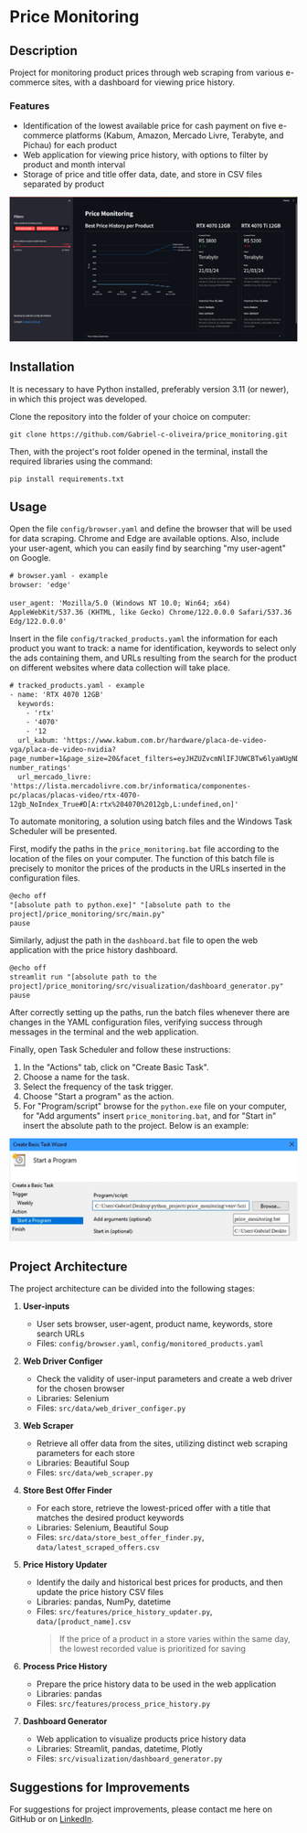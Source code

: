 # Price Monitoring

## Description

Project for monitoring product prices through web scraping from various e-commerce sites, with a dashboard for viewing price history.

### Features
- Identification of the lowest available price for cash payment on five e-commerce platforms (Kabum, Amazon, Mercado Livre, Terabyte, and Pichau) for each product
- Web application for viewing price history, with options to filter by product and month interval
- Storage of price and title offer data, date, and store in CSV files separated by product

![Dashboard for viewing price history](images/dashboard.png)

## Installation

It is necessary to have Python installed, preferably version 3.11 (or newer), in which this project was developed.

Clone the repository into the folder of your choice on computer:

```
git clone https://github.com/Gabriel-c-oliveira/price_monitoring.git
```

Then, with the project's root folder opened in the terminal, install the required libraries using the command:

```
pip install requirements.txt
```

## Usage

Open the file `config/browser.yaml` and define the browser that will be used for data scraping. Chrome and Edge are available options. Also, include your user-agent, which you can easily find by searching "my user-agent" on Google.

```
# browser.yaml - example
browser: 'edge'

user_agent: 'Mozilla/5.0 (Windows NT 10.0; Win64; x64) AppleWebKit/537.36 (KHTML, like Gecko) Chrome/122.0.0.0 Safari/537.36 Edg/122.0.0.0'
```

Insert in the file `config/tracked_products.yaml` the information for each product you want to track: a name for identification, keywords to select only the ads containing them, and URLs resulting from the search for the product on different websites where data collection will take place.

```
# tracked_products.yaml - example
- name: 'RTX 4070 12GB'
  keywords:
    - 'rtx'
    - '4070'
    - '12
  url_kabum: 'https://www.kabum.com.br/hardware/placa-de-video-vga/placa-de-video-nvidia?page_number=1&page_size=20&facet_filters=eyJHZUZvcmNlIFJUWCBTw6lyaWUgNDAiOlsiUlRYIDQwNzAiXX0=&sort=-number_ratings'
  url_mercado_livre: 'https://lista.mercadolivre.com.br/informatica/componentes-pc/placas/placas-video/rtx-4070-12gb_NoIndex_True#D[A:rtx%204070%2012gb,L:undefined,on]'
```

To automate monitoring, a solution using batch files and the Windows Task Scheduler will be presented.

First, modify the paths in the `price_monitoring.bat` file according to the location of the files on your computer. The function of this batch file is precisely to monitor the prices of the products in the URLs inserted in the configuration files.

```
@echo off
"[absolute path to python.exe]" "[absolute path to the project]/price_monitoring/src/main.py"
pause
```

Similarly, adjust the path in the `dashboard.bat` file to open the web application with the price history dashboard.

```
@echo off
streamlit run "[absolute path to the project]/price_monitoring/src/visualization/dashboard_generator.py"
pause
```

After correctly setting up the paths, run the batch files whenever there are changes in the YAML configuration files, verifying success through messages in the terminal and the web application.

Finally, open Task Scheduler and follow these instructions:
1. In the "Actions" tab, click on "Create Basic Task".
2. Choose a name for the task.
3. Select the frequency of the task trigger.
4. Choose "Start a program" as the action.
5. For "Program/script" browse for the `python.exe` file on your computer, for "Add arguments" insert `price_monitoring.bat`, and for "Start in" insert the absolute path to the project. Below is an example:

![Task action configuration](images/task_scheduler.png)

## Project Architecture

The project architecture can be divided into the following stages:

1. **User-inputs**
    - User sets browser, user-agent, product name, keywords, store search URLs
    - Files: `config/browser.yaml`, `config/monitored_products.yaml`

2. **Web Driver Configer**
    - Check the validity of user-input parameters and create a web driver for the chosen browser
    - Libraries: Selenium
    - Files: `src/data/web_driver_configer.py`
    
3. **Web Scraper**
    - Retrieve all offer data from the sites, utilizing distinct web scraping parameters for each store
    - Libraries: Beautiful Soup
    - Files: `src/data/web_scraper.py`

4. **Store Best Offer Finder**
    - For each store, retrieve the lowest-priced offer with a title that matches the desired product keywords
    - Libraries: Selenium, Beautiful Soup
    - Files: `src/data/store_best_offer_finder.py`, `data/latest_scraped_offers.csv`

5. **Price History Updater**
    - Identify the daily and historical best prices for products, and then update the price history CSV files
    - Libraries: pandas, NumPy, datetime
    - Files: `src/features/price_history_updater.py`, `data/[product_name].csv`
      > If the price of a product in a store varies within the same day, the lowest recorded value is prioritized for saving

6. **Process Price History**
    - Prepare the price history data to be used in the web application
    - Libraries: pandas
    - Files: `src/features/process_price_history.py`

7. **Dashboard Generator**
    - Web application to visualize products price history data
    - Libraries: Streamlit, pandas, datetime, Plotly
    - Files: `src/visualization/dashboard_generator.py`


## Suggestions for Improvements

For suggestions for project improvements, please contact me here on GitHub or on [LinkedIn](https://www.linkedin.com/in/gabriel-correa-de-oliveira/).